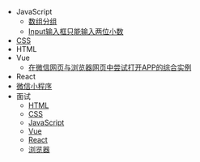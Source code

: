* JavaScript
  * [数组分组](arrayGrouping.md)
  * [Input输入框只能输入两位小数](input2number.md)
* [CSS](css.md)
* HTML
* Vue
  * [在微信网页与浏览器网页中尝试打开APP的综合实例](openApp.md)
* React
* [微信小程序](wxmini.md)
* 面试
  * [HTML](interviewHTML.md)
  * [CSS](interviewCSS.md)
  * [JavaScript](interviewJS.md)
  * [Vue](interviewVue.md)
  * [React](interviewReact.md)
  * [浏览器](interviewBrowser.md)
